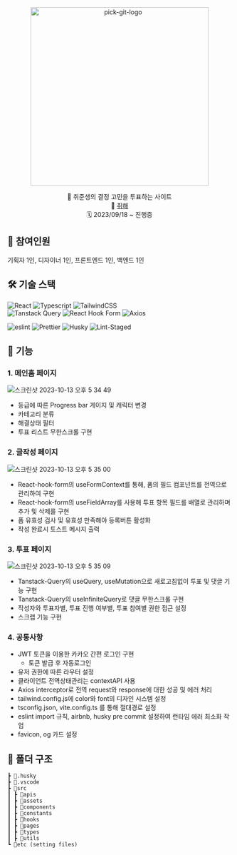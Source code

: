 <div align="center">
<img src="https://github.com/chwihae/frontend/assets/90189513/5a44d373-bb95-4691-8f23-2c7bd1e43871" alt="pick-git-logo" width="400">
  
📍 취준생의 결정 고민을 투표하는 사이트</br>
📎 [취해](https://chwihae.vercel.app/) <br>
🗓️ 2023/09/18 ~ 진행중
</div>

## 👥 참여인원

기획자 1인, 디자이너 1인, 프론트엔드 1인, 백엔드 1인

## 🛠 기술 스택

<img alt="React" src="https://img.shields.io/badge/react-61DAFB?style=for-the-badge&logo=react&logoColor=black"> <img alt="Typescript" src="https://img.shields.io/badge/typescript-3178C6?style=for-the-badge&logo=typescript&logoColor=white"> <img  alt="TailwindCSS" src="https://img.shields.io/badge/tailwindCSS-06B6D4?style=for-the-badge&logo=tailwindCSS&logoColor=white"> <br/>
<img  alt="Tanstack Query" src="https://img.shields.io/badge/Tanstack Query-FF4154?style=for-the-badge&logo=react-query&logoColor=white"> <img  alt="React Hook Form" src="https://img.shields.io/badge/React Hook Form-EC5990?style=for-the-badge&logo=react-hook-form&logoColor=white"> <img  alt="Axios" src="https://img.shields.io/badge/Axios-671ddf?style=for-the-badge&logo=Axios&logoColor=white">

<img alt="eslint" src="https://img.shields.io/badge/eslint-4B32C3?style=for-the-badge&logo=eslint&logoColor=white"> <img alt="Prettier" src="https://img.shields.io/badge/Prettier-F7B93E?style=for-the-badge&logo=Prettier&logoColor=black"> <img alt="Husky" src="https://img.shields.io/badge/Husky-46B980?style=for-the-badge&logo=Husky&logoColor=black"> <img alt="Lint-Staged" src="https://img.shields.io/badge/Lint Staged-2E86FF?style=for-the-badge&logo=Lint-Staged&logoColor=black">

## 📱 기능

### 1. 메인홈 페이지

![스크린샷 2023-10-13 오후 5 34 49](https://github.com/chwihae/frontend/assets/90189513/36e7b2a0-13ad-42c2-ba37-f3eedf764e22)

- 등급에 따른 Progress bar 게이지 및 캐릭터 변경
- 카테고리 분류
- 해결상태 필터
- 투표 리스트 무한스크롤 구현

### 2. 글작성 페이지

![스크린샷 2023-10-13 오후 5 35 00](https://github.com/chwihae/frontend/assets/90189513/302b5e04-7d7c-4d35-90e7-e7e77e447328)

- React-hook-form의 useFormContext를 통해, 폼의 필드 컴포넌트를 전역으로 관리하여 구현
- React-hook-form의 useFieldArray를 사용해 투표 항목 필드를 배열로 관리하며 추가 및 삭제를 구현
- 폼 유효성 검사 및 유효성 만족해야 등록버튼 활성화
- 작성 완료시 토스트 메시지 출력

### 3. 투표 페이지

![스크린샷 2023-10-13 오후 5 35 09](https://github.com/chwihae/frontend/assets/90189513/a615dfff-7ea3-4f29-9d42-4c3d54f4820f)

- Tanstack-Query의 useQuery, useMutation으로 새로고침없이 투표 및 댓글 기능 구현
- Tanstack-Query의 useInfiniteQuery로 댓글 무한스크롤 구현
- 작성자와 투표자별, 투표 진행 여부별, 투표 참여별 권한 접근 설정
- 스크랩 기능 구현

### 4. 공통사항

- JWT 토큰을 이용한 카카오 간편 로그인 구현
  - 토큰 발급 후 자동로그인
- 유저 권한에 따른 라우터 설정
- 클라이언트 전역상태관리는 contextAPI 사용
- Axios interceptor로 전역 request와 response에 대한 성공 및 에러 처리
- tailwind.config.js에 color와 font의 디자인 시스템 설정
- tsconfig.json, vite.config.ts 를 통해 절대경로 설정
- eslint import 규칙, airbnb, husky pre commit 설정하여 런타임 에러 최소화 작업
- favicon, og 카드 설정

</details>

## 📂 폴더 구조

```
┣ 📂.husky
┣ 📂.vscode
┣ 📂src
┃ ┣ 📂apis
┃ ┣ 📂assets
┃ ┣ 📂components
┃ ┣ 📂constants
┃ ┣ 📂hooks
┃ ┣ 📂pages
┃ ┣ 📂types
┃ ┣ 📂utils
┗ 📜etc (setting files)
```
